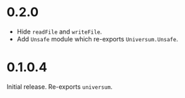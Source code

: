 0.2.0
======

* Hide `readFile` and `writeFile`.
* Add `Unsafe` module which re-exports `Universum.Unsafe`.

0.1.0.4
=====

Initial release.
Re-exports `universum`.
